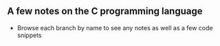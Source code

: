 ## A few notes on the C programming language

* Browse each branch by name to see any notes as well as a few code snippets